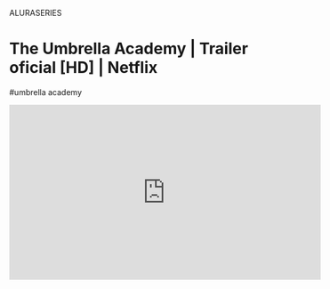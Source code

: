 <body>

<hearder>ALURASERIES</hearder>




<h1>The Umbrella Academy | Trailer oficial [HD] | Netflix</h1>
<P>#umbrella academy</P> 

<iframe width="560" height="315" src="https://www.youtube.com/embed/5_4SW8HHfUs?si=BOCxfK0HfCkXm49X" title="YouTube video player" frameborder="0" allow="accelerometer; autoplay; clipboard-write; encrypted-media; gyroscope; picture-in-picture; web-share" referrerpolicy="strict-origin-when-cross-origin" allowfullscreen></iframe>
</body>
